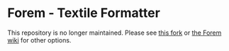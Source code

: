 # Forem - Textile Formatter #

This repository is no longer maintained. Please see [this fork](https://github.com/radar/forem-textile_formatter) or [the Forem wiki](https://github.com/radar/forem/wiki/Formatters) for other options.
